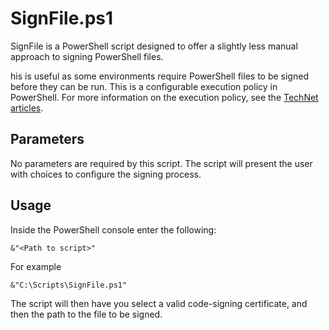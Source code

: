 # SignFile.ps1
SignFile is a PowerShell script designed to offer a slightly less manual approach to signing PowerShell files.

his is useful as some environments require PowerShell files to be signed before they can be run. This is a configurable execution policy in PowerShell. For more information on the execution policy, see the [TechNet articles](http://technet.microsoft.com/en-us/library/ee176949.aspx#EEAA).

## Parameters
No parameters are required by this script. The script will present the user with choices to configure the signing process.
## Usage
Inside the PowerShell console enter the following:
```
&"<Path to script>"
```
For example
```
&"C:\Scripts\SignFile.ps1"
```
The script will then have you select a valid code-signing certificate, and then the path to the file to be signed.

